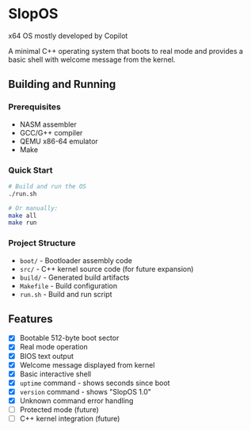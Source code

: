 # SlopOS
x64 OS mostly developed by Copilot

A minimal C++ operating system that boots to real mode and provides a basic shell with welcome message from the kernel.

## Building and Running

### Prerequisites
- NASM assembler
- GCC/G++ compiler 
- QEMU x86-64 emulator
- Make

### Quick Start
```bash
# Build and run the OS
./run.sh

# Or manually:
make all
make run
```

### Project Structure
- `boot/` - Bootloader assembly code
- `src/` - C++ kernel source code (for future expansion)
- `build/` - Generated build artifacts
- `Makefile` - Build configuration
- `run.sh` - Build and run script

## Features
- [x] Bootable 512-byte boot sector
- [x] Real mode operation
- [x] BIOS text output
- [x] Welcome message displayed from kernel
- [x] Basic interactive shell
- [x] `uptime` command - shows seconds since boot
- [x] `version` command - shows "SlopOS 1.0"
- [x] Unknown command error handling
- [ ] Protected mode (future)
- [ ] C++ kernel integration (future)
